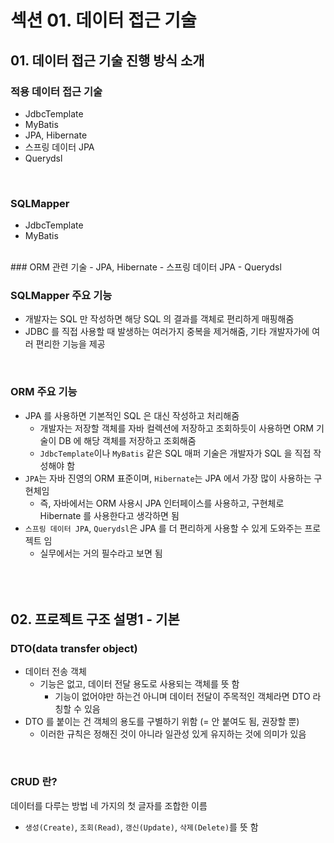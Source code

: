 # 섹션 01. 데이터 접근 기술
## 01. 데이터 접근 기술 진행 방식 소개
### 적용 데이터 접근 기술
- JdbcTemplate
- MyBatis
- JPA, Hibernate
- 스프링 데이터 JPA
- Querydsl  
<br/>

### SQLMapper
- JdbcTemplate
- MyBatis  
<br/>
### ORM 관련 기술
- JPA, Hibernate
- 스프링 데이터 JPA
- Querydsl  
<br/>

### SQLMapper 주요 기능
- 개발자는 SQL 만 작성하면 해당 SQL 의 결과를 객체로 편리하게 매핑해줌
- JDBC 를 직접 사용할 때 발생하는 여러가지 중복을 제거해줌, 기타 개발자가에 여러 편리한 기능을 제공  
<br/>

### ORM 주요 기능
- JPA 를 사용하면 기본적인 SQL 은 대신 작성하고 처리해줌
  - 개발자는 저장할 객체를 자바 컬렉션에 저장하고 조회하듯이 사용하면 ORM 기술이 DB 에 해당 객체를 저장하고 조회해줌
  - `JdbcTemplate`이나 `MyBatis` 같은 SQL 매퍼 기술은 개발자가 SQL 을 직접 작성해야 함
- `JPA`는 자바 진영의 ORM 표준이며, `Hibernate`는 JPA 에서 가장 많이 사용하는 구현체임
  - 즉, 자바에서는 ORM 사용시 JPA 인터페이스를 사용하고, 구현체로 Hibernate 를 사용한다고 생각하면 됨
- `스프링 데이터 JPA`, `Querydsl`은 JPA 를 더 편리하게 사용할 수 있게 도와주는 프로젝트 임
  - 실무에서는 거의 필수라고 보면 됨  
<br/><br/><br/>

## 02. 프로젝트 구조 설명1 - 기본
### DTO(data transfer object)
- 데이터 전송 객체
  - 기능은 없고, 데이터 전달 용도로 사용되는 객체를 뜻 함
    - 기능이 없어야만 하는건 아니며 데이터 전달이 주목적인 객체라면 DTO 라 칭할 수 있음
- DTO 를 붙이는 건 객체의 용도를 구별하기 위함 (= 안 붙여도 됨, 권장할 뿐)
  - 이러한 규칙은 정해진 것이 아니라 일관성 있게 유지하는 것에 의미가 있음  
<br/>

### CRUD 란?
데이터를 다루는 방법 네 가지의 첫 글자를 조합한 이름
- `생성(Create)`, `조회(Read)`, `갱신(Update)`, `삭제(Delete)`를 뜻 함